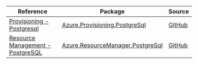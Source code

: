 | Reference | Package | Source |
|---|---|---|
|[Provisioning - Postgresql](provisioning.postgresql-readme.md)|[Azure.Provisioning.PostgreSql](https://www.nuget.org/packages/Azure.Provisioning.PostgreSql)|[GitHub](https://github.com/Azure/azure-sdk-for-net/blob/main/sdk/provisioning/Azure.Provisioning.PostgreSql)|
|[Resource Management - PostgreSQL](resourcemanager.postgresql-readme.md)|[Azure.ResourceManager.PostgreSql](https://www.nuget.org/packages/Azure.ResourceManager.PostgreSql)|[GitHub](https://github.com/Azure/azure-sdk-for-net/blob/main/sdk/postgresql/Azure.ResourceManager.PostgreSql)|

